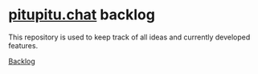 # [pitupitu.chat](pitupitu.chat) backlog

This repository is used to keep track of all ideas and currently developed features.

[Backlog](https://github.com/michal-wrzosek/pitupitu-backlog/projects/1)
